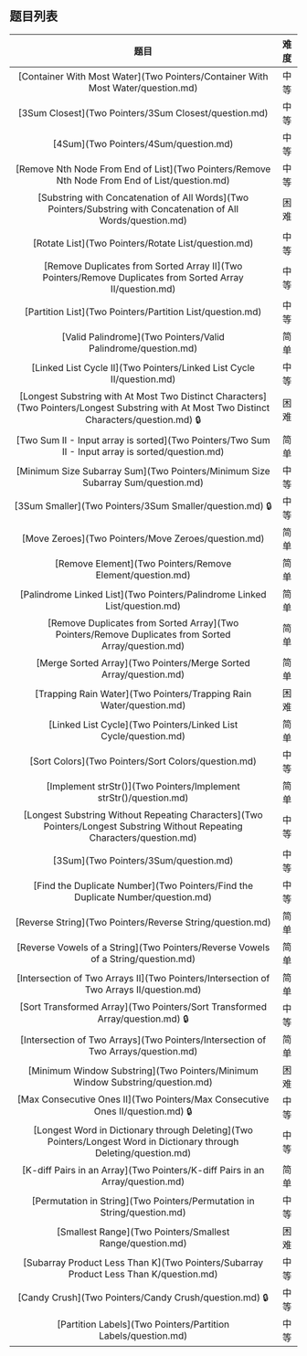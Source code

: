 ## 题目列表  
| 题目 | 难度 |  
|:---:|:---:|  
| [Container With Most Water](Two Pointers/Container With Most Water/question.md) | 中等 |   
| [3Sum Closest](Two Pointers/3Sum Closest/question.md) | 中等 |   
| [4Sum](Two Pointers/4Sum/question.md) | 中等 |   
| [Remove Nth Node From End of List](Two Pointers/Remove Nth Node From End of List/question.md) | 中等 |   
| [Substring with Concatenation of All Words](Two Pointers/Substring with Concatenation of All Words/question.md) | 困难 |   
| [Rotate List](Two Pointers/Rotate List/question.md) | 中等 |   
| [Remove Duplicates from Sorted Array II](Two Pointers/Remove Duplicates from Sorted Array II/question.md) | 中等 |   
| [Partition List](Two Pointers/Partition List/question.md) | 中等 |   
| [Valid Palindrome](Two Pointers/Valid Palindrome/question.md) | 简单 |   
| [Linked List Cycle II](Two Pointers/Linked List Cycle II/question.md) | 中等 |   
| [Longest Substring with At Most Two Distinct Characters](Two Pointers/Longest Substring with At Most Two Distinct Characters/question.md) :lock: | 困难 |   
| [Two Sum II - Input array is sorted](Two Pointers/Two Sum II - Input array is sorted/question.md) | 简单 |   
| [Minimum Size Subarray Sum](Two Pointers/Minimum Size Subarray Sum/question.md) | 中等 |   
| [3Sum Smaller](Two Pointers/3Sum Smaller/question.md) :lock: | 中等 |   
| [Move Zeroes](Two Pointers/Move Zeroes/question.md) | 简单 |   
| [Remove Element](Two Pointers/Remove Element/question.md) | 简单 |   
| [Palindrome Linked List](Two Pointers/Palindrome Linked List/question.md) | 简单 |   
| [Remove Duplicates from Sorted Array](Two Pointers/Remove Duplicates from Sorted Array/question.md) | 简单 |   
| [Merge Sorted Array](Two Pointers/Merge Sorted Array/question.md) | 简单 |   
| [Trapping Rain Water](Two Pointers/Trapping Rain Water/question.md) | 困难 |   
| [Linked List Cycle](Two Pointers/Linked List Cycle/question.md) | 简单 |   
| [Sort Colors](Two Pointers/Sort Colors/question.md) | 中等 |   
| [Implement strStr()](Two Pointers/Implement strStr()/question.md) | 简单 |   
| [Longest Substring Without Repeating Characters](Two Pointers/Longest Substring Without Repeating Characters/question.md) | 中等 |   
| [3Sum](Two Pointers/3Sum/question.md) | 中等 |   
| [Find the Duplicate Number](Two Pointers/Find the Duplicate Number/question.md) | 中等 |   
| [Reverse String](Two Pointers/Reverse String/question.md) | 简单 |   
| [Reverse Vowels of a String](Two Pointers/Reverse Vowels of a String/question.md) | 简单 |   
| [Intersection of Two Arrays II](Two Pointers/Intersection of Two Arrays II/question.md) | 简单 |   
| [Sort Transformed Array](Two Pointers/Sort Transformed Array/question.md) :lock: | 中等 |   
| [Intersection of Two Arrays](Two Pointers/Intersection of Two Arrays/question.md) | 简单 |   
| [Minimum Window Substring](Two Pointers/Minimum Window Substring/question.md) | 困难 |   
| [Max Consecutive Ones II](Two Pointers/Max Consecutive Ones II/question.md) :lock: | 中等 |   
| [Longest Word in Dictionary through Deleting](Two Pointers/Longest Word in Dictionary through Deleting/question.md) | 中等 |   
| [K-diff Pairs in an Array](Two Pointers/K-diff Pairs in an Array/question.md) | 简单 |   
| [Permutation in String](Two Pointers/Permutation in String/question.md) | 中等 |   
| [Smallest Range](Two Pointers/Smallest Range/question.md) | 困难 |   
| [Subarray Product Less Than K](Two Pointers/Subarray Product Less Than K/question.md) | 中等 |   
| [Candy Crush](Two Pointers/Candy Crush/question.md) :lock: | 中等 |   
| [Partition Labels](Two Pointers/Partition Labels/question.md) | 中等 |   
